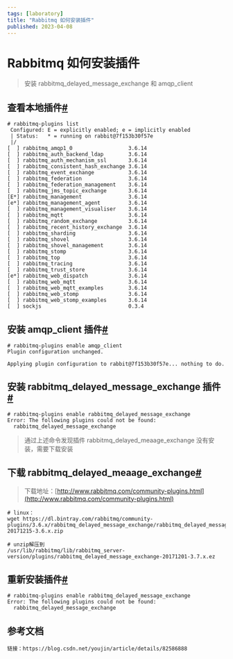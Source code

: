 ```yaml
---
tags: [laboratory]
title: "Rabbitmq 如何安装插件"
published: 2023-04-08
---
```


# Rabbitmq 如何安装插件

> 安装 rabbitmq\_delayed\_message\_exchange 和 amqp\_client

## 查看本地插件[#](#2590308056)

```shell
# rabbitmq-plugins list
 Configured: E = explicitly enabled; e = implicitly enabled
 | Status:   * = running on rabbit@7f153b30f57e
 |/
[  ] rabbitmq_amqp1_0                  3.6.14
[  ] rabbitmq_auth_backend_ldap        3.6.14
[  ] rabbitmq_auth_mechanism_ssl       3.6.14
[  ] rabbitmq_consistent_hash_exchange 3.6.14
[  ] rabbitmq_event_exchange           3.6.14
[  ] rabbitmq_federation               3.6.14
[  ] rabbitmq_federation_management    3.6.14
[  ] rabbitmq_jms_topic_exchange       3.6.14
[E*] rabbitmq_management               3.6.14
[e*] rabbitmq_management_agent         3.6.14
[  ] rabbitmq_management_visualiser    3.6.14
[  ] rabbitmq_mqtt                     3.6.14
[  ] rabbitmq_random_exchange          3.6.14
[  ] rabbitmq_recent_history_exchange  3.6.14
[  ] rabbitmq_sharding                 3.6.14
[  ] rabbitmq_shovel                   3.6.14
[  ] rabbitmq_shovel_management        3.6.14
[  ] rabbitmq_stomp                    3.6.14
[  ] rabbitmq_top                      3.6.14
[  ] rabbitmq_tracing                  3.6.14
[  ] rabbitmq_trust_store              3.6.14
[e*] rabbitmq_web_dispatch             3.6.14
[  ] rabbitmq_web_mqtt                 3.6.14
[  ] rabbitmq_web_mqtt_examples        3.6.14
[  ] rabbitmq_web_stomp                3.6.14
[  ] rabbitmq_web_stomp_examples       3.6.14
[  ] sockjs                            0.3.4
```

## 安装 amqp\_client 插件[#](#658696601)

```shell
# rabbitmq-plugins enable amqp_client                  
Plugin configuration unchanged.

Applying plugin configuration to rabbit@7f153b30f57e... nothing to do.
```

## 安装 rabbitmq\_delayed\_message\_exchange 插件[#](#2373673857)

```shell
# rabbitmq-plugins enable rabbitmq_delayed_message_exchange
Error: The following plugins could not be found:
  rabbitmq_delayed_message_exchange
```

> 通过上述命令发现插件 rabbitmq\_delayed\_meaage\_exchange 没有安装，需要下载安装

## 下载 rabbitmq\_delayed\_meaage\_exchange[#](#585725620)

> 下载地址：[http://www.rabbitmq.com/community-plugins.html](http://www.rabbitmq.com/community-plugins.html)

```shell
# linux： 
wget https://dl.bintray.com/rabbitmq/community-plugins/3.6.x/rabbitmq_delayed_message_exchange/rabbitmq_delayed_message_exchange-20171215-3.6.x.zip
```

```shell
# unzip解压到
/usr/lib/rabbitmq/lib/rabbitmq_server-version/plugins/rabbitmq_delayed_message_exchange-20171201-3.7.x.ez
```

## 重新安装插件[#](#115400139)

```shell
# rabbitmq-plugins enable rabbitmq_delayed_message_exchange
Error: The following plugins could not be found:
  rabbitmq_delayed_message_exchange
```

## 参考文档

```shell
链接：https://blog.csdn.net/youjin/article/details/82586888
```